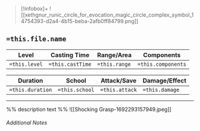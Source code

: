 
> [!infobox]+
> ![[xethgnur_runic_circle_for_evocation_magic_circle_complex_symbol_14754393-d2a4-4b15-beba-2afb0ff84799.png]]

## `=this.file.name`
Level|Casting Time|Range/Area|Components
---|---|---|---|
`=this.level`|`=this.castTime`|`=this.range`|`=this.components`|

Duration|School|Attack/Save|Damage/Effect|
---|---|---|---|
`=this.duration`|`=this.school`|`=this.attack`|`=this.damage`|
___
%% description text %%
![[Shocking Grasp-1692293157949.jpeg]]
###### Additional Notes